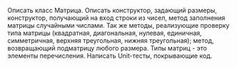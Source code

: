 Описать класс Матрица. Описать конструктор, задающий размеры, конструктор, получающий на вход строки из чисел, метод заполнения матрицы случайными числами. Так же методы, реализующие проверку типа матрицы (квадратная, диагональная, нулевая, единичная, симметричная, верхняя треугольная, нижняя треугольная); метод, возвращающий подматрицу любого размера. Типы матриц - это элементы перечисления. Написать Unit-тесты, покрывающие код.
